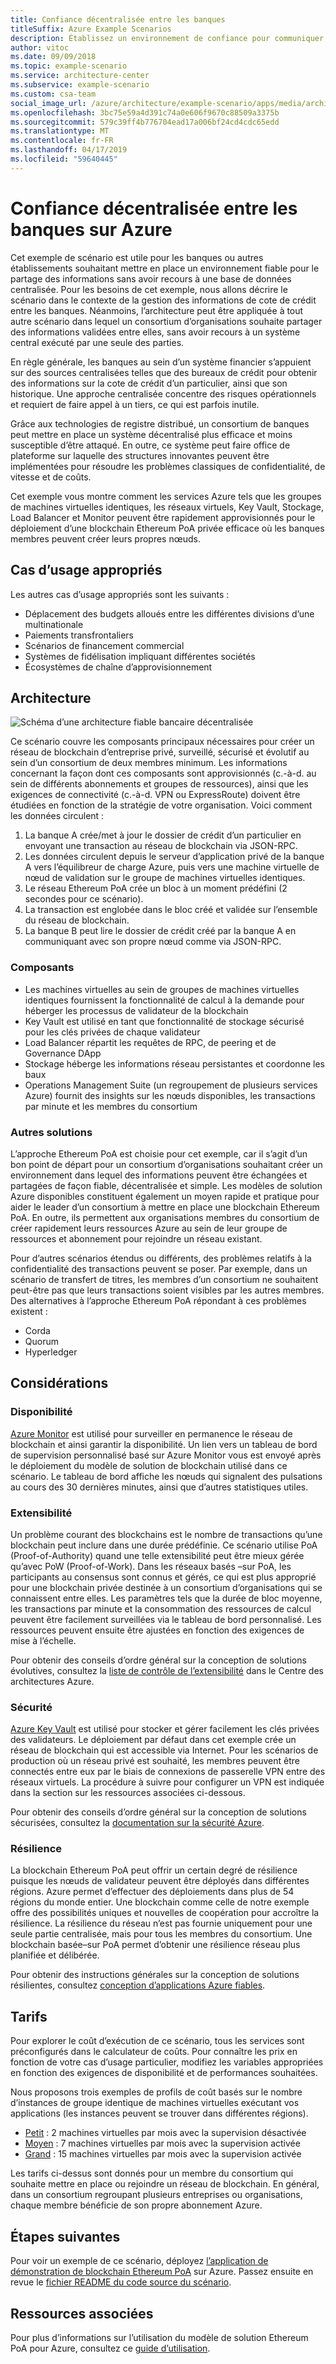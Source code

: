 ```yaml
---
title: Confiance décentralisée entre les banques
titleSuffix: Azure Example Scenarios
description: Établissez un environnement de confiance pour communiquer et partager des informations sans avoir recours à une base de données centralisée.
author: vitoc
ms.date: 09/09/2018
ms.topic: example-scenario
ms.service: architecture-center
ms.subservice: example-scenario
ms.custom: csa-team
social_image_url: /azure/architecture/example-scenario/apps/media/architecture-decentralized-trust.png
ms.openlocfilehash: 3bc75e59a4d391c74a0e606f9670c88509a3375b
ms.sourcegitcommit: 579c39ff4b776704ead17a006bf24cd4cdc65edd
ms.translationtype: MT
ms.contentlocale: fr-FR
ms.lasthandoff: 04/17/2019
ms.locfileid: "59640445"
---
```

# <a name="decentralized-trust-between-banks-on-azure"></a>Confiance décentralisée entre les banques sur Azure

Cet exemple de scénario est utile pour les banques ou autres établissements souhaitant mettre en place un environnement fiable pour le partage des informations sans avoir recours à une base de données centralisée. Pour les besoins de cet exemple, nous allons décrire le scénario dans le contexte de la gestion des informations de cote de crédit entre les banques. Néanmoins, l’architecture peut être appliquée à tout autre scénario dans lequel un consortium d’organisations souhaite partager des informations validées entre elles, sans avoir recours à un système central exécuté par une seule des parties.

En règle générale, les banques au sein d’un système financier s’appuient sur des sources centralisées telles que des bureaux de crédit pour obtenir des informations sur la cote de crédit d’un particulier, ainsi que son historique. Une approche centralisée concentre des risques opérationnels et requiert de faire appel à un tiers, ce qui est parfois inutile.

Grâce aux technologies de registre distribué, un consortium de banques peut mettre en place un système décentralisé plus efficace et moins susceptible d’être attaqué. En outre, ce système peut faire office de plateforme sur laquelle des structures innovantes peuvent être implémentées pour résoudre les problèmes classiques de confidentialité, de vitesse et de coûts.

Cet exemple vous montre comment les services Azure tels que les groupes de machines virtuelles identiques, les réseaux virtuels, Key Vault, Stockage, Load Balancer et Monitor peuvent être rapidement approvisionnés pour le déploiement d’une blockchain Ethereum PoA privée efficace où les banques membres peuvent créer leurs propres nœuds.

## <a name="relevant-use-cases"></a>Cas d’usage appropriés

Les autres cas d’usage appropriés sont les suivants :

- Déplacement des budgets alloués entre les différentes divisions d’une multinationale
- Paiements transfrontaliers
- Scénarios de financement commercial
- Systèmes de fidélisation impliquant différentes sociétés
- Écosystèmes de chaîne d’approvisionnement

## <a name="architecture"></a>Architecture

![Schéma d’une architecture fiable bancaire décentralisée](./media/architecture-decentralized-trust.png)

Ce scénario couvre les composants principaux nécessaires pour créer un réseau de blockchain d’entreprise privé, surveillé, sécurisé et évolutif au sein d’un consortium de deux membres minimum. Les informations concernant la façon dont ces composants sont approvisionnés (c.-à-d. au sein de différents abonnements et groupes de ressources), ainsi que les exigences de connectivité (c.-à-d. VPN ou ExpressRoute) doivent être étudiées en fonction de la stratégie de votre organisation. Voici comment les données circulent :

1. La banque A crée/met à jour le dossier de crédit d’un particulier en envoyant une transaction au réseau de blockchain via JSON-RPC.
2. Les données circulent depuis le serveur d’application privé de la banque A vers l’équilibreur de charge Azure, puis vers une machine virtuelle de nœud de validation sur le groupe de machines virtuelles identiques.
3. Le réseau Ethereum PoA crée un bloc à un moment prédéfini (2 secondes pour ce scénario).
4. La transaction est englobée dans le bloc créé et validée sur l’ensemble du réseau de blockchain.
5. La banque B peut lire le dossier de crédit créé par la banque A en communiquant avec son propre nœud comme via JSON-RPC.

### <a name="components"></a>Composants

- Les machines virtuelles au sein de groupes de machines virtuelles identiques fournissent la fonctionnalité de calcul à la demande pour héberger les processus de validateur de la blockchain
- Key Vault est utilisé en tant que fonctionnalité de stockage sécurisé pour les clés privées de chaque validateur
- Load Balancer répartit les requêtes de RPC, de peering et de Governance DApp
- Stockage héberge les informations réseau persistantes et coordonne les baux
- Operations Management Suite (un regroupement de plusieurs services Azure) fournit des insights sur les nœuds disponibles, les transactions par minute et les membres du consortium

### <a name="alternatives"></a>Autres solutions

L’approche Ethereum PoA est choisie pour cet exemple, car il s’agit d’un bon point de départ pour un consortium d’organisations souhaitant créer un environnement dans lequel des informations peuvent être échangées et partagées de façon fiable, décentralisée et simple. Les modèles de solution Azure disponibles constituent également un moyen rapide et pratique pour aider le leader d’un consortium à mettre en place une blockchain Ethereum PoA. En outre, ils permettent aux organisations membres du consortium de créer rapidement leurs ressources Azure au sein de leur groupe de ressources et abonnement pour rejoindre un réseau existant.

Pour d’autres scénarios étendus ou différents, des problèmes relatifs à la confidentialité des transactions peuvent se poser. Par exemple, dans un scénario de transfert de titres, les membres d’un consortium ne souhaitent peut-être pas que leurs transactions soient visibles par les autres membres. Des alternatives à l’approche Ethereum PoA répondant à ces problèmes existent :

- Corda
- Quorum
- Hyperledger

## <a name="considerations"></a>Considérations

### <a name="availability"></a>Disponibilité

[Azure Monitor][monitor] est utilisé pour surveiller en permanence le réseau de blockchain et ainsi garantir la disponibilité. Un lien vers un tableau de bord de supervision personnalisé basé sur Azure Monitor vous est envoyé après le déploiement du modèle de solution de blockchain utilisé dans ce scénario. Le tableau de bord affiche les nœuds qui signalent des pulsations au cours des 30 dernières minutes, ainsi que d’autres statistiques utiles.

### <a name="scalability"></a>Extensibilité

Un problème courant des blockchains est le nombre de transactions qu’une blockchain peut inclure dans une durée prédéfinie. Ce scénario utilise PoA (Proof-of-Authority) quand une telle extensibilité peut être mieux gérée qu’avec PoW (Proof-of-Work). Dans les réseaux basés &ndash;sur PoA, les participants au consensus sont connus et gérés, ce qui est plus approprié pour une blockchain privée destinée à un consortium d’organisations qui se connaissent entre elles. Les paramètres tels que la durée de bloc moyenne, les transactions par minute et la consommation des ressources de calcul peuvent être facilement surveillées via le tableau de bord personnalisé. Les ressources peuvent ensuite être ajustées en fonction des exigences de mise à l’échelle.

Pour obtenir des conseils d’ordre général sur la conception de solutions évolutives, consultez la [liste de contrôle de l’extensibilité][scalability] dans le Centre des architectures Azure.

### <a name="security"></a>Sécurité

[Azure Key Vault][vault] est utilisé pour stocker et gérer facilement les clés privées des validateurs. Le déploiement par défaut dans cet exemple crée un réseau de blockchain qui est accessible via Internet. Pour les scénarios de production où un réseau privé est souhaité, les membres peuvent être connectés entre eux par le biais de connexions de passerelle VPN entre des réseaux virtuels. La procédure à suivre pour configurer un VPN est indiquée dans la section sur les ressources associées ci-dessous.

Pour obtenir des conseils d’ordre général sur la conception de solutions sécurisées, consultez la [documentation sur la sécurité Azure][security].

### <a name="resiliency"></a>Résilience

La blockchain Ethereum PoA peut offrir un certain degré de résilience puisque les nœuds de validateur peuvent être déployés dans différentes régions. Azure permet d’effectuer des déploiements dans plus de 54 régions du monde entier. Une blockchain comme celle de notre exemple offre des possibilités uniques et nouvelles de coopération pour accroître la résilience. La résilience du réseau n’est pas fournie uniquement pour une seule partie centralisée, mais pour tous les membres du consortium. Une blockchain basée&ndash;sur PoA permet d’obtenir une résilience réseau plus planifiée et délibérée.

Pour obtenir des instructions générales sur la conception de solutions résilientes, consultez [conception d’applications Azure fiables](../../reliability/index.md).

## <a name="pricing"></a>Tarifs

Pour explorer le coût d’exécution de ce scénario, tous les services sont préconfigurés dans le calculateur de coûts. Pour connaître les prix en fonction de votre cas d’usage particulier, modifiez les variables appropriées en fonction des exigences de disponibilité et de performances souhaitées.

Nous proposons trois exemples de profils de coût basés sur le nombre d’instances de groupe identique de machines virtuelles exécutant vos applications (les instances peuvent se trouver dans différentes régions).

- [Petit][small-pricing] : 2 machines virtuelles par mois avec la supervision désactivée
- [Moyen][medium-pricing] : 7 machines virtuelles par mois avec la supervision activée
- [Grand][large-pricing] : 15 machines virtuelles par mois avec la supervision activée

Les tarifs ci-dessus sont donnés pour un membre du consortium qui souhaite mettre en place ou rejoindre un réseau de blockchain. En général, dans un consortium regroupant plusieurs entreprises ou organisations, chaque membre bénéficie de son propre abonnement Azure.

## <a name="next-steps"></a>Étapes suivantes

Pour voir un exemple de ce scénario, déployez [l’application de démonstration de blockchain Ethereum PoA][deploy] sur Azure. Passez ensuite en revue le [fichier README du code source du scénario][source].

## <a name="related-resources"></a>Ressources associées

Pour plus d’informations sur l’utilisation du modèle de solution Ethereum PoA pour Azure, consultez ce [guide d’utilisation][guide].

<!-- links -->
[small-pricing]: https://azure.com/e/4e429d721eb54adc9a1558fae3e67990
[medium-pricing]: https://azure.com/e/bb42cd77437744be8ed7064403bfe2ef
[large-pricing]: https://azure.com/e/e205b443de3e4adfadf4e09ffee30c56
[guide]: /azure/blockchain-workbench/ethereum-poa-deployment
[deploy]: https://portal.azure.com/?pub_source=email&pub_status=success#create/microsoft-azure-blockchain.azure-blockchain-ethereumethereum-poa-consortium
[source]: https://github.com/vitoc/creditscoreblockchain
[monitor]: /azure/monitoring-and-diagnostics/monitoring-overview-azure-monitor
[scalability]: /azure/architecture/checklist/scalability
[security]: /azure/security/
[vault]: https://azure.microsoft.com/services/key-vault/
